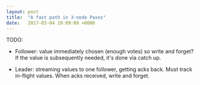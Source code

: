 ```yaml
---
layout: post
title:  "A fast path in 3-node Paxos"
date:   2017-03-04 19:09:09 +0000
---
```


TODO:

* Follower: value immediately chosen (enough votes) so write and forget? If the
value is subsequently needed, it's done via catch up.

* Leader: streaming values to one follower, getting acks back. Must track
in-flight values. When acks received, write and forget.


